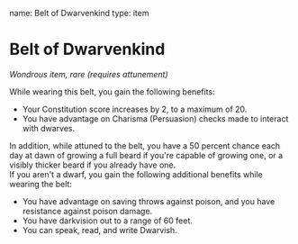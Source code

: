 name: Belt of Dwarvenkind
type: item

# Belt of Dwarvenkind 
_Wondrous item, rare (requires attunement)_ 

While wearing this belt, you gain the following benefits: 

* Your Constitution score increases by 2, to a maximum of 20.
* You have advantage on Charisma (Persuasion) checks made to interact with dwarves. 

In addition, while attuned to the belt, you have a 50 percent chance each day at dawn of growing a full beard if you're capable of growing one, or a visibly thicker beard if you already have one.    
If you aren't a dwarf, you gain the following additional benefits while wearing the belt:

* You have advantage on saving throws against poison, and you have resistance against poison damage.
* You have darkvision out to a range of 60 feet.
* You can speak, read, and write Dwarvish. 